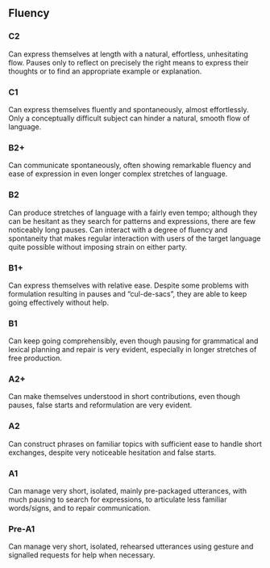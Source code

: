 ## Fluency
### C2
Can express themselves at length with a natural, effortless, unhesitating flow. Pauses only to reflect on precisely the right means to express their thoughts or to find an appropriate example or explanation.
### C1
Can express themselves fluently and spontaneously, almost effortlessly. Only a conceptually difficult subject can hinder a natural, smooth flow of language.
### B2+
Can communicate spontaneously, often showing remarkable fluency and ease of expression in even longer complex stretches of language.
### B2
Can produce stretches of language with a fairly even tempo; although they can be hesitant as they search for patterns and expressions, there are few noticeably long pauses.
Can interact with a degree of fluency and spontaneity that makes regular interaction with users of the target language quite possible without imposing strain on either party.
### B1+
Can express themselves with relative ease. Despite some problems with formulation resulting in pauses and “cul-de-sacs”, they are able to keep going effectively without help.
### B1
Can keep going comprehensibly, even though pausing for grammatical and lexical planning and repair is very evident, especially in longer stretches of free production.
### A2+
Can make themselves understood in short contributions, even though pauses, false starts and reformulation are very evident.
### A2
Can construct phrases on familiar topics with sufficient ease to handle short exchanges, despite very noticeable hesitation and false starts.
### A1
Can manage very short, isolated, mainly pre-packaged utterances, with much pausing to search for expressions, to articulate less familiar words/signs, and to repair communication.
### Pre-A1
Can manage very short, isolated, rehearsed utterances using gesture and signalled requests for help when necessary.